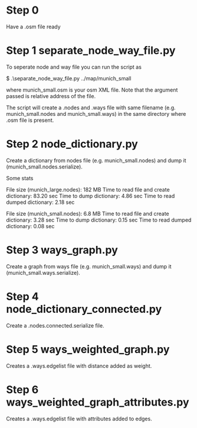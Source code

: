 # Step 0
Have a .osm file ready

# Step 1 separate_node_way_file.py
To seperate node and way file you can run the script as

$ .\separate_node_way_file.py ../map/munich_small

where munich_small.osm is your osm XML file. Note that the argument passed is relative address of the file.

The script will create a .nodes and .ways file with same filename (e.g. munich_small.nodes and munich_small.ways) in the same directory where .osm file is present.

# Step 2 node_dictionary.py
Create a dictionary from nodes file (e.g. munich_small.nodes) and dump it (munich_small.nodes.serialize).

Some stats

File size (munich_large.nodes): 182 MB
Time to read file and create dictionary: 83.20 sec
Time to dump dictionary: 4.86 sec
Time to read dumped dictionary: 2.18 sec

File size (munich_small.nodes): 6.8 MB
Time to read file and create dictionary: 3.28 sec
Time to dump dictionary: 0.15 sec
Time to read dumped dictionary: 0.08 sec

# Step 3 ways_graph.py
Create a graph from ways file (e.g. munich_small.ways) and dump it (munich_small.ways.serialize).

# Step 4 node_dictionary_connected.py
Create a .nodes.connected.serialize file.

# Step 5 ways_weighted_graph.py
Creates a .ways.edgelist file with distance added as weight.

# Step 6 ways_weighted_graph_attributes.py
Creates a .ways.edgelist file with attributes added to edges.